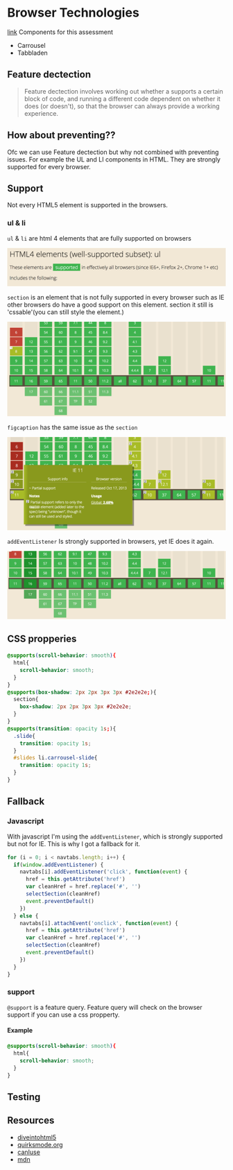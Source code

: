 # Browser Technologies
[link](https://sam-guliker.github.io/browser-technologies/opdracht2/index.html)
Components for this assessment
* Carrousel
* Tabbladen

## Feature dectection
> Feature dectection involves working out whether a supports a certain block of code, and running a different code dependent on whether it does (or doesn't), so that the browser can always provide a working experience.

## How about preventing??
Ofc we can use Feature dectection but why not combined with preventing issues. For example the UL and LI components in HTML. They are strongly supported for every browser.

## Support
Not every HTML5 element is supported in the browsers.
### ul & li
`ul` & `li` are html 4 elements that are fully supported on browsers

![ul](images/ul.png)

`section` is an element that is not fully supported in every     browser such as IE other browsers do have a good support  on this element. section it still is 'cssable'(you can still  style the element.)

![section](images/section.png)

`figcaption` has the same issue as the `section`

![figcaption](images/figcaption.png)

`addEventListener` Is strongly supported in browsers, yet IE does it again.

![addEventListener](images/addevent.png)

## CSS propperies

``` css
@supports(scroll-behavior: smooth){
  html{
    scroll-behavior: smooth;
  }
}
@supports(box-shadow: 2px 2px 3px 3px #2e2e2e;){
  section{
    box-shadow: 2px 2px 3px 3px #2e2e2e;
  }
}
@supports(transition: opacity 1s;){
  .slide{
    transition: opacity 1s;
  }
  #slides li.carrousel-slide{
    transition: opacity 1s;
  }
}

```

## Fallback
### Javascript
With javascript I'm using the `addEventListener`, which is strongly supported but not for IE. This is why I got a fallback for it.

```javascript
for (i = 0; i < navtabs.length; i++) {
  if(window.addEventListener) {
    navtabs[i].addEventListener('click', function(event) {
      href = this.getAttribute('href')
      var cleanHref = href.replace('#', '')
      selectSection(cleanHref)
      event.preventDefault()
    })
  } else {
    navtabs[i].attachEvent('onclick', function(event) {
      href = this.getAttribute('href')
      var cleanHref = href.replace('#', '')
      selectSection(cleanHref)
      event.preventDefault()
    })
  }
}

```
### support
`@support` is a feature query. Feature query will check on the browser  support if you can use a css propperty.

#### Example
```css
@supports(scroll-behavior: smooth){
  html{
    scroll-behavior: smooth;
  }
}
```
## Testing



## Resources
* [diveintohtml5](http://diveintohtml5.info/detect.html)
* [quirksmode.org](https://www.quirksmode.org/js/support.html)
* [canIuse](https://caniuse.com/)
* [mdn](https://developer.mozilla.org/en-US/docs/Web/CSS/@supports)